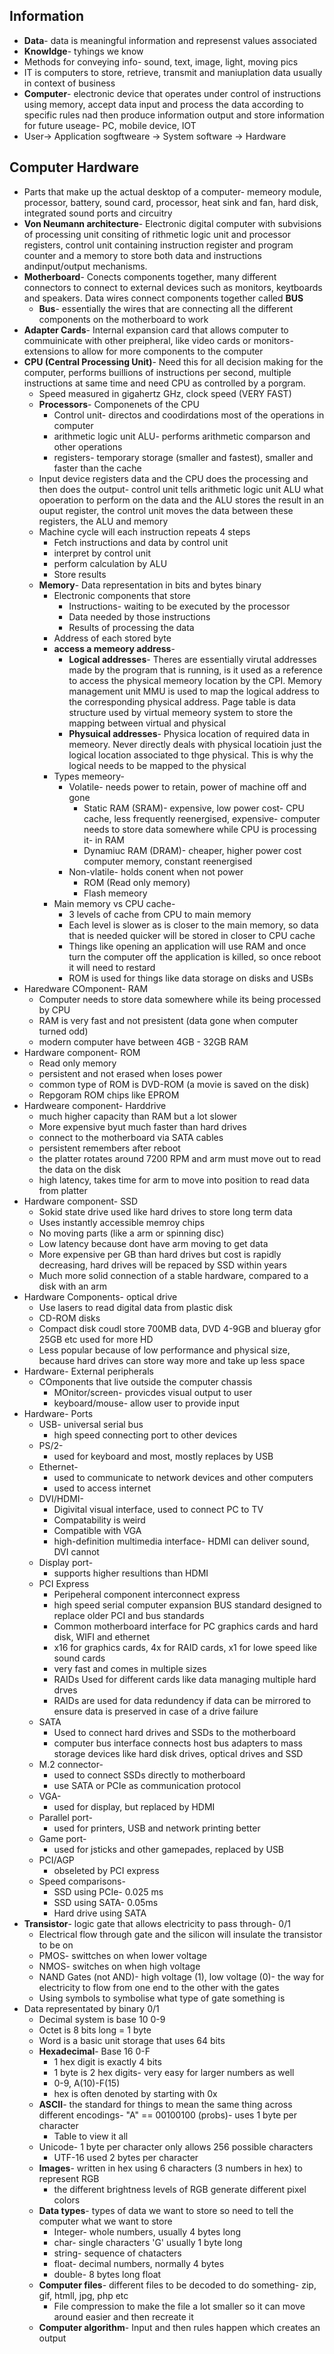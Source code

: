 ## Information
- **Data**- data is meaningful information and represenst values associated
- **Knowldge**- tyhings we know
- Methods for conveying info- sound, text, image, light, moving pics
- IT is computers to store, retrieve, transmit and maniuplation data usually in context of business
- **Computer**- electronic device that operates under control of instructions using memory, accept data input and process the data according to specific rules nad then produce information output and store information for future useage- PC, mobile device, IOT
- User-> Application sogftweare -> System software -> Hardware

##  Computer Hardware
- Parts that make up the actual desktop of a computer- memeory module, processor, battery, sound card, processor, heat sink and fan, hard disk, integrated sound ports and circuitry
- **Von Neumann architecture**- Electronic digital computer with subvisions of processing unit consiting of rithmetic logic unit and processor registers, control unit containing instruction register and program counter and a memory to store both data and instructions andinput/output mechanisms.
- **Motherboard**- Conects components together, many different connectors to connect to external devices such as monitors, keytboards and speakers. Data wires connect components together called **BUS**
	- **Bus**- essentially the wires that are connecting all the different components on the motherboard to work
- **Adapter Cards**- Internal expansion card that allows computer to commuinicate with other preipheral, like video cards or monitors- extensions to allow for more components to the computer
- **CPU (Central Processing Unit)**- Need this for all decision making for the computer, performs buillions of instructions per second, multiple instructions at same time and need CPU as controlled by a porgram.
	- Speed measured in gigahertz GHz, clock speed (VERY FAST)
	- **Processors**- Componenets of the CPU
		- Control unit- directos and coodirdations most of the operations in computer
		- arithmetic logic unit ALU- performs arithmetic comparson and other operations
		- registers- temporary storage (smaller and fastest), smaller and faster than the cache
	- Input device registers data and the CPU does the processing and then does the output- control unit tells arithmetic logic unit ALU what opoeration to perform on the data and the ALU stores the result in an ouput register, the control unit moves the data between these registers, the ALU and memory
	- Machine cycle will each instruction repeats 4 steps
		- Fetch instructions and data by control unit
		- interpret by control unit
		- perform calculation by ALU
		- Store results
	- **Memory**- Data representation in bits and bytes binary
		- Electronic components that store
			- Instructions- waiting to be executed by the processor
			- Data needed by those instructions
			- Results of processing the data
		- Address of each stored byte
		- **access a memeory address**-
			- **Logical addresses**- Theres are essentially virutal addresses made by the program that is running, is it used as a reference to access the physical memeory location by the CPI. Memory management unit MMU is used to map the logical address to the corresponding physical address. Page table is data structure used by virtual memeory system to store the mapping between virtual and physical
			- **Physuical addresses**- Physica location of required data in memeory. Never directly deals with physical locatioin just the logical location associated to thge physical. This is why the logical needs to be mapped to the physical
		- Types memeory-
			- Volatile- needs power to retain, power of machine off and gone
				- Static RAM (SRAM)- expensive, low power cost- CPU cache, less frequently reenergised, expensive- computer needs to store data somewhere while CPU is processing it- in RAM
				- Dynamiuc RAM (DRAM)- cheaper, higher power cost computer memory, constant reenergised
			- Non-vlatile- holds conent when not power
				- ROM (Read only memory)
				- Flash memeory
		- Main memory vs CPU cache-
			- 3 levels of cache from CPU to main memory
			- Each level is slower as is closer to the main memory, so data that is needed quicker will be stored in closer to CPU cache
			- Things like opening an application will use RAM and once turn the computer off the application is killed, so once reboot it will need to restard
			- ROM is used for things like data storage on disks and USBs
- Haredware COmponent- RAM
	- Computer needs to store data somewhere while its being processed by CPU
	- RAM is very fast and not presistent (data gone when computer turned odd)
	- modern computer have between 4GB - 32GB RAM
- Hardware component- ROM
	- Read only memory
	- persistent and not erased when loses power
	- common type of ROM is DVD-ROM (a movie is saved on the disk)
	- Repgoram ROM chips like EPROM
- Hardweare component- Harddrive
	- much higher capacity than RAM but a lot slower
	- More expensive byut much faster than hard drives
	- connect to the motherboard via SATA cables
	- persistent remembers after reboot
	- the platter rotates around 7200 RPM and arm must move out to read the data on the disk
	- high latency, takes time for arm to move into position to read data from platter
- Hardware component- SSD
	- Sokid state drive used like hard drives to store long term data
	- Uses instantly accessible memroy chips
	- No moving parts (like a arm or spinning disc)
	- Low latency because dont have arm moving to get data
	- More expensive per GB than hard drives but cost is rapidly decreasing, hard drives will be repaced by SSD within years
	- Much more solid connection of a stable hardware, compared to a disk with an arm
- Hardware Components- optical drive
	- Use lasers to read digital data from plastic disk
	- CD-ROM disks
	- Compact disk coudl store 700MB data, DVD 4-9GB and blueray gfor 25GB etc used for more HD
	- Less popular because of low performance and physical size, because hard drives can store way more and take up less space
- Hardware- External peripherals
	- COmponents that live outside the computer chassis
		- MOnitor/screen- provicdes visual output to user
		- keyboard/mouse- allow user to provide input
- Hardware- Ports
	- USB- universal serial bus
		- high speed connecting port to other devices
	- PS/2-
		- used for keyboard and most, mostly replaces by USB
	- Ethernet-
		- used to communicate to network devices and other computers
		- used to access internet
	- DVI/HDMI-
		- Digivital visual interface, used to connect PC to TV
		- Compatability is weird
		- Compatible with VGA
		- high-definition multimedia interface- HDMI can deliver sound, DVI cannot
	- Display port-
		- supports higher resultions than HDMI
	- PCI Express
		- Peripeheral component interconnect express
		- high speed serial computer expansion BUS standard designed to replace older PCI and bus standards
		- Common motherboard interface for PC graphics cards and hard disk, WIFI and ethernet
		- x16 for graphics cards, 4x for RAID cards, x1 for lowe speed like sound cards
		- very fast and comes in multiple sizes
		- RAIDs Used for different cards like data managing multiple hard drves
		- RAIDs are used for data redundency if data can be mirrored to ensure data is preserved in case of a drive failure
	- SATA
		- Used to connect hard drives and SSDs to the motherboard
		- computer bus interface connects host bus adapters to mass storage devices like hard disk drives, optical drives and SSD
	- M.2 connector-
		- used to connect SSDs directly to motherboard
		- use SATA or PCIe as communication protocol
	- VGA-
		- used for display, but replaced by HDMI
	- Parallel port-
		- used for printers, USB and network printing better
	- Game port- 
		- used for jsticks and other gamepades, replaced by USB
	- PCI/AGP
		- obseleted by PCI express
	- Speed comparisons-
		- SSD using PCIe- 0.025 ms
		- SSD using SATA- 0.05ms
		- Hard drive using SATA
- **Transistor**- logic gate that allows electricity to pass through- 0/1
	- Electrical flow through gate and the silicon will insulate the transistor to be on
	- PMOS- swittches on when lower voltage
	- NMOS- switches on when high voltage
	- NAND Gates (not AND)- high voltage (1), low voltage (0)- the way for electricity to flow from one end to the other with the gates
	- Using symbols to symbolise what type of gate something is
- Data representated by binary 0/1
	- Decimal system is base 10 0-9
	- Octet is 8 bits long = 1 byte
	- Word is a basic unit storage that uses 64 bits
	- **Hexadecimal**- Base 16 0-F
		- 1 hex digit is exactly 4 bits
		- 1 byte is 2 hex digits- very easy for larger numbers as well
		- 0-9, A(10)-F(15)
		- hex is often denoted by starting with 0x
	- **ASCII**- the standard for things to mean the same thing across different encodings- "A" == 00100100 (probs)- uses 1 byte per character
		- Table to view it all
	- Unicode- 1 byte per character only allows 256 possible characters
		- UTF-16 used 2 bytes per character
	- **Images**- written in hex using 6 characters (3 numbers in hex) to represent RGB
		- the different brightness levels of RGB generate different pixel colors
	- **Data types**- types of data we want to store so need to tell the computer what we want to store
		- Integer- whole numbers, usually 4 bytes long
		- char- single characters 'G' usually 1 byte long
		- string- sequence of chatacters
		- float- decimal numbers, normally 4 bytes
		- double- 8 bytes long float
	- **Computer files**- different files to be decoded to do something- zip, gif, htmll, jpg, php etc
		- File compression to make the file a lot smaller so it can move around easier and then recreate it
	- **Computer algorithm**- Input and then rules happen which creates an output